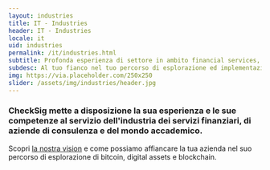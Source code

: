 ```yaml
---
layout: industries
title: IT - Industries
header: IT - Industries
locale: it
uid: industries
permalink: /it/industries.html
subtitle: Profonda esperienza di settore in ambito financial services, consulting ed education
subdesc: Al tuo fianco nel tuo percorso di esplorazione ed implementazione 
img: https://via.placeholder.com/250x250
slider: /assets/img/industries/header.jpg
---
```


### CheckSig mette a disposizione la sua esperienza e le sue competenze al servizio dell'industria dei servizi finanziari, di aziende di consulenza e del mondo accademico.

Scopri [la nostra vision](https://checksig-inside.github.io/dgi/it/about-dgi/vision/) e come possiamo affiancare la tua azienda nel suo percorso di esplorazione di bitcoin, digital assets e blockchain.